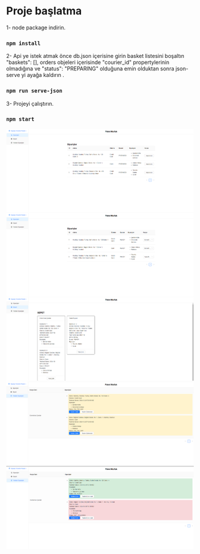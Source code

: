 # Proje başlatma

1- node package indirin.

### `npm install`

2- Api ye istek atmak önce db.json içerisine girin basket listesini boşaltın "baskets": [], orders objeleri içerisinde "courier_id" propertylerinin olmadığına ve "status": "PREPARING" olduğuna emin olduktan sonra json-serve yi ayağa kaldırın .

### `npm run serve-json`

3- Projeyi çalıştırın.

### `npm start`

![Ekran Görüntüsü 1](./1.png)
![Ekran Görüntüsü 2](./2.png)
![Ekran Görüntüsü 3](./3.png)
![Ekran Görüntüsü 4](./4.png)
![Ekran Görüntüsü 5](./5.png)
